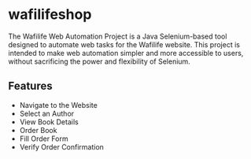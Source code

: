 # wafilifeshop

The Wafilife Web Automation Project is a Java Selenium-based tool designed to automate web tasks for the Wafilife website. This project is intended to make web automation simpler and more accessible to users, without sacrificing the power and flexibility of Selenium.


## Features

- Navigate to the Website
- Select an Author
- View Book Details
- Order Book
- Fill Order Form
- Verify Order Confirmation

